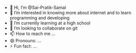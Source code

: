 - 👋 Hi, I’m @Sai-Pratik-Samal
- 👀 I’m interested in knowing more about internet and to learn programming and developing
- 🌱 I’m currently learning at a high school
- 💞️ I’m looking to collaborate on git
- 📫 How to reach me ...
- 😄 Pronouns: ...
- ⚡ Fun fact: ...

<!---
Sai-Pratik-Samal/Sai-Pratik-Samal is a ✨ special ✨ repository because its `README.md` (this file) appears on your GitHub profile.
You can click the Preview link to take a look at your changes.
--->
